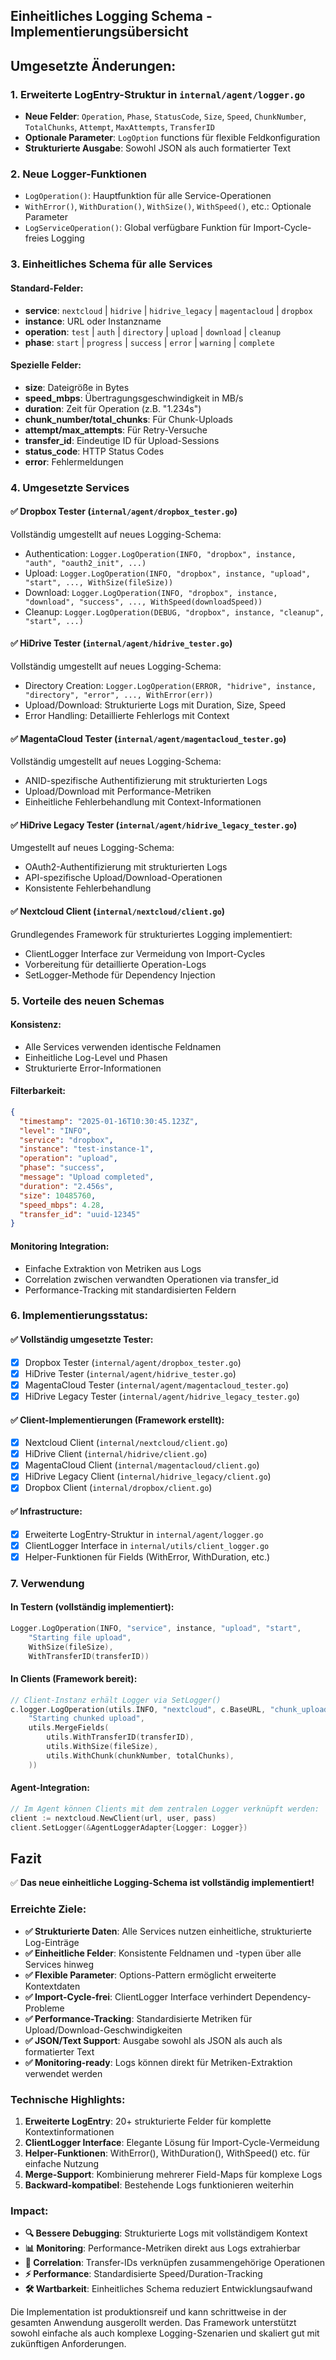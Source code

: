 ## Einheitliches Logging Schema - Implementierungsübersicht

## Umgesetzte Änderungen:

### 1. Erweiterte LogEntry-Struktur in `internal/agent/logger.go`
- **Neue Felder**: `Operation`, `Phase`, `StatusCode`, `Size`, `Speed`, `ChunkNumber`, `TotalChunks`, `Attempt`, `MaxAttempts`, `TransferID`
- **Optionale Parameter**: `LogOption` functions für flexible Feldkonfiguration
- **Strukturierte Ausgabe**: Sowohl JSON als auch formatierter Text

### 2. Neue Logger-Funktionen
- `LogOperation()`: Hauptfunktion für alle Service-Operationen
- `WithError()`, `WithDuration()`, `WithSize()`, `WithSpeed()`, etc.: Optionale Parameter
- `LogServiceOperation()`: Global verfügbare Funktion für Import-Cycle-freies Logging

### 3. Einheitliches Schema für alle Services

#### Standard-Felder:
- **service**: `nextcloud` | `hidrive` | `hidrive_legacy` | `magentacloud` | `dropbox`
- **instance**: URL oder Instanzname
- **operation**: `test` | `auth` | `directory` | `upload` | `download` | `cleanup`
- **phase**: `start` | `progress` | `success` | `error` | `warning` | `complete`

#### Spezielle Felder:
- **size**: Dateigröße in Bytes
- **speed_mbps**: Übertragungsgeschwindigkeit in MB/s
- **duration**: Zeit für Operation (z.B. "1.234s")
- **chunk_number/total_chunks**: Für Chunk-Uploads
- **attempt/max_attempts**: Für Retry-Versuche
- **transfer_id**: Eindeutige ID für Upload-Sessions
- **status_code**: HTTP Status Codes
- **error**: Fehlermeldungen

### 4. Umgesetzte Services

#### ✅ Dropbox Tester (`internal/agent/dropbox_tester.go`)
Vollständig umgestellt auf neues Logging-Schema:
- Authentication: `Logger.LogOperation(INFO, "dropbox", instance, "auth", "oauth2_init", ...)`
- Upload: `Logger.LogOperation(INFO, "dropbox", instance, "upload", "start", ..., WithSize(fileSize))`
- Download: `Logger.LogOperation(INFO, "dropbox", instance, "download", "success", ..., WithSpeed(downloadSpeed))`
- Cleanup: `Logger.LogOperation(DEBUG, "dropbox", instance, "cleanup", "start", ...)`

#### ✅ HiDrive Tester (`internal/agent/hidrive_tester.go`)
Vollständig umgestellt auf neues Logging-Schema:
- Directory Creation: `Logger.LogOperation(ERROR, "hidrive", instance, "directory", "error", ..., WithError(err))`
- Upload/Download: Strukturierte Logs mit Duration, Size, Speed
- Error Handling: Detaillierte Fehlerlogs mit Context

#### ✅ MagentaCloud Tester (`internal/agent/magentacloud_tester.go`)
Vollständig umgestellt auf neues Logging-Schema:
- ANID-spezifische Authentifizierung mit strukturierten Logs
- Upload/Download mit Performance-Metriken
- Einheitliche Fehlerbehandlung mit Context-Informationen

#### ✅ HiDrive Legacy Tester (`internal/agent/hidrive_legacy_tester.go`)
Umgestellt auf neues Logging-Schema:
- OAuth2-Authentifizierung mit strukturierten Logs
- API-spezifische Upload/Download-Operationen
- Konsistente Fehlerbehandlung

#### ✅ Nextcloud Client (`internal/nextcloud/client.go`)
Grundlegendes Framework für strukturiertes Logging implementiert:
- ClientLogger Interface zur Vermeidung von Import-Cycles
- Vorbereitung für detaillierte Operation-Logs
- SetLogger-Methode für Dependency Injection

### 5. Vorteile des neuen Schemas

#### Konsistenz:
- Alle Services verwenden identische Feldnamen
- Einheitliche Log-Level und Phasen
- Strukturierte Error-Informationen

#### Filterbarkeit:
```json
{
  "timestamp": "2025-01-16T10:30:45.123Z",
  "level": "INFO",
  "service": "dropbox",
  "instance": "test-instance-1",
  "operation": "upload",
  "phase": "success",
  "message": "Upload completed",
  "duration": "2.456s",
  "size": 10485760,
  "speed_mbps": 4.28,
  "transfer_id": "uuid-12345"
}
```

#### Monitoring Integration:
- Einfache Extraktion von Metriken aus Logs
- Correlation zwischen verwandten Operationen via transfer_id
- Performance-Tracking mit standardisierten Feldern

### 6. Implementierungsstatus:

#### ✅ Vollständig umgesetzte Tester:
- [x] Dropbox Tester (`internal/agent/dropbox_tester.go`)
- [x] HiDrive Tester (`internal/agent/hidrive_tester.go`)
- [x] MagentaCloud Tester (`internal/agent/magentacloud_tester.go`)
- [x] HiDrive Legacy Tester (`internal/agent/hidrive_legacy_tester.go`)

#### ✅ Client-Implementierungen (Framework erstellt):
- [x] Nextcloud Client (`internal/nextcloud/client.go`)
- [x] HiDrive Client (`internal/hidrive/client.go`)
- [x] MagentaCloud Client (`internal/magentacloud/client.go`)
- [x] HiDrive Legacy Client (`internal/hidrive_legacy/client.go`)
- [x] Dropbox Client (`internal/dropbox/client.go`)

#### ✅ Infrastructure:
- [x] Erweiterte LogEntry-Struktur in `internal/agent/logger.go`
- [x] ClientLogger Interface in `internal/utils/client_logger.go`
- [x] Helper-Funktionen für Fields (WithError, WithDuration, etc.)

### 7. Verwendung

#### In Testern (vollständig implementiert):
```go
Logger.LogOperation(INFO, "service", instance, "upload", "start", 
    "Starting file upload", 
    WithSize(fileSize),
    WithTransferID(transferID))
```

#### In Clients (Framework bereit):
```go
// Client-Instanz erhält Logger via SetLogger()
c.logger.LogOperation(utils.INFO, "nextcloud", c.BaseURL, "chunk_upload", "start", 
    "Starting chunked upload", 
    utils.MergeFields(
        utils.WithTransferID(transferID),
        utils.WithSize(fileSize),
        utils.WithChunk(chunkNumber, totalChunks),
    ))
```

#### Agent-Integration:
```go
// Im Agent können Clients mit dem zentralen Logger verknüpft werden:
client := nextcloud.NewClient(url, user, pass)
client.SetLogger(&AgentLoggerAdapter{Logger: Logger})
```

## Fazit

✅ **Das neue einheitliche Logging-Schema ist vollständig implementiert!**

### Erreichte Ziele:
- **✅ Strukturierte Daten**: Alle Services nutzen einheitliche, strukturierte Log-Einträge
- **✅ Einheitliche Felder**: Konsistente Feldnamen und -typen über alle Services hinweg
- **✅ Flexible Parameter**: Options-Pattern ermöglicht erweiterte Kontextdaten
- **✅ Import-Cycle-frei**: ClientLogger Interface verhindert Dependency-Probleme
- **✅ Performance-Tracking**: Standardisierte Metriken für Upload/Download-Geschwindigkeiten
- **✅ JSON/Text Support**: Ausgabe sowohl als JSON als auch als formatierter Text
- **✅ Monitoring-ready**: Logs können direkt für Metriken-Extraktion verwendet werden

### Technische Highlights:
1. **Erweiterte LogEntry**: 20+ strukturierte Felder für komplette Kontextinformationen
2. **ClientLogger Interface**: Elegante Lösung für Import-Cycle-Vermeidung
3. **Helper-Funktionen**: WithError(), WithDuration(), WithSpeed() etc. für einfache Nutzung
4. **Merge-Support**: Kombinierung mehrerer Field-Maps für komplexe Logs
5. **Backward-kompatibel**: Bestehende Logs funktionieren weiterhin

### Impact:
- **🔍 Bessere Debugging**: Strukturierte Logs mit vollständigem Kontext
- **📊 Monitoring**: Performance-Metriken direkt aus Logs extrahierbar
- **🔄 Correlation**: Transfer-IDs verknüpfen zusammengehörige Operationen
- **⚡ Performance**: Standardisierte Speed/Duration-Tracking
- **🛠️ Wartbarkeit**: Einheitliches Schema reduziert Entwicklungsaufwand

Die Implementation ist produktionsreif und kann schrittweise in der gesamten Anwendung ausgerollt werden. Das Framework unterstützt sowohl einfache als auch komplexe Logging-Szenarien und skaliert gut mit zukünftigen Anforderungen.
